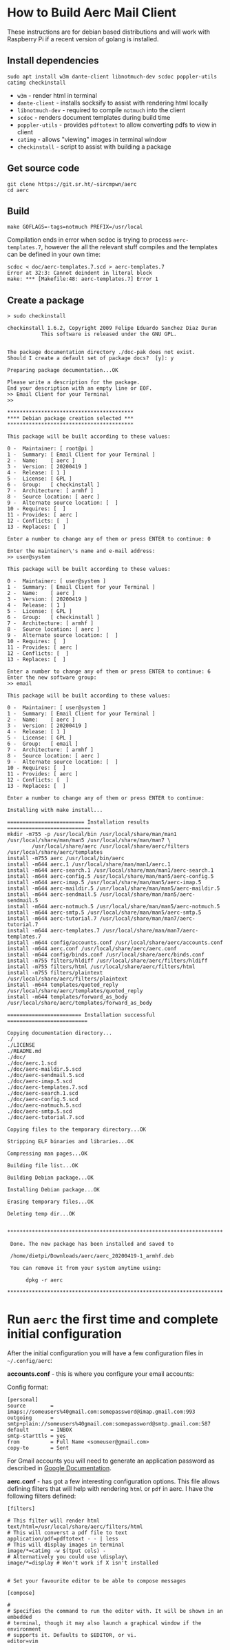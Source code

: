 # How to Build Aerc Mail Client

These instructions are for debian based distributions and will work with Raspberry Pi if a recent version of golang is installed.

## Install dependencies
```shell
sudo apt install w3m dante-client libnotmuch-dev scdoc poppler-utils catimg checkinstall
```

- `w3m` - render html in terminal
- `dante-client` - installs socksify to assist with rendering html locally
- `libnotmuch-dev` - required to compile `notmuch` into the client
- `scdoc` - renders document templates during build time
- `poppler-utils` - provides `pdftotext` to allow converting pdfs to view in client
- `catimg` - allows "viewing" images in terminal window
- `checkinstall` - script to assist with building a package

## Get source code
```shell
git clone https://git.sr.ht/~sircmpwn/aerc
cd aerc
```

## Build

```shell
make GOFLAGS=-tags=notmuch PREFIX=/usr/local
```

Compilation ends in error when scdoc is trying to process `aerc-templates.7`, however the all the relevant stuff compiles and the templates can be defined in your own time:

```shell
scdoc < doc/aerc-templates.7.scd > aerc-templates.7
Error at 32:3: Cannot deindent in literal block
make: *** [Makefile:48: aerc-templates.7] Error 1
```

## Create a package

```shell
> sudo checkinstall

checkinstall 1.6.2, Copyright 2009 Felipe Eduardo Sanchez Diaz Duran
           This software is released under the GNU GPL.


The package documentation directory ./doc-pak does not exist.
Should I create a default set of package docs?  [y]: y

Preparing package documentation...OK

Please write a description for the package.
End your description with an empty line or EOF.
>> Email Client for your Terminal
>>

*****************************************
**** Debian package creation selected ***
*****************************************

This package will be built according to these values:

0 -  Maintainer: [ root@pi ]
1 -  Summary: [ Email Client for your Terminal ]
2 -  Name:    [ aerc ]
3 -  Version: [ 20200419 ]
4 -  Release: [ 1 ]
5 -  License: [ GPL ]
6 -  Group:   [ checkinstall ]
7 -  Architecture: [ armhf ]
8 -  Source location: [ aerc ]
9 -  Alternate source location: [  ]
10 - Requires: [  ]
11 - Provides: [ aerc ]
12 - Conflicts: [  ]
13 - Replaces: [  ]

Enter a number to change any of them or press ENTER to continue: 0

Enter the maintainer\'s name and e-mail address:                                                                                                               
>> user@system

This package will be built according to these values:

0 -  Maintainer: [ user@system ]
1 -  Summary: [ Email Client for your Terminal ]
2 -  Name:    [ aerc ]
3 -  Version: [ 20200419 ]
4 -  Release: [ 1 ]
5 -  License: [ GPL ]
6 -  Group:   [ checkinstall ]
7 -  Architecture: [ armhf ]
8 -  Source location: [ aerc ]
9 -  Alternate source location: [  ]
10 - Requires: [  ]
11 - Provides: [ aerc ]
12 - Conflicts: [  ]
13 - Replaces: [  ]

Enter a number to change any of them or press ENTER to continue: 6
Enter the new software group:
>> email

This package will be built according to these values:

0 -  Maintainer: [ user@system ]
1 -  Summary: [ Email Client for your Terminal ]
2 -  Name:    [ aerc ]
3 -  Version: [ 20200419 ]
4 -  Release: [ 1 ]
5 -  License: [ GPL ]
6 -  Group:   [ email ]
7 -  Architecture: [ armhf ]
8 -  Source location: [ aerc ]
9 -  Alternate source location: [  ]
10 - Requires: [  ]
11 - Provides: [ aerc ]
12 - Conflicts: [  ]
13 - Replaces: [  ]

Enter a number to change any of them or press ENTER to continue:

Installing with make install...

========================= Installation results ===========================
mkdir -m755 -p /usr/local/bin /usr/local/share/man/man1 /usr/local/share/man/man5 /usr/local/share/man/man7 \
        /usr/local/share/aerc /usr/local/share/aerc/filters /usr/local/share/aerc/templates
install -m755 aerc /usr/local/bin/aerc
install -m644 aerc.1 /usr/local/share/man/man1/aerc.1
install -m644 aerc-search.1 /usr/local/share/man/man1/aerc-search.1
install -m644 aerc-config.5 /usr/local/share/man/man5/aerc-config.5
install -m644 aerc-imap.5 /usr/local/share/man/man5/aerc-imap.5
install -m644 aerc-maildir.5 /usr/local/share/man/man5/aerc-maildir.5
install -m644 aerc-sendmail.5 /usr/local/share/man/man5/aerc-sendmail.5
install -m644 aerc-notmuch.5 /usr/local/share/man/man5/aerc-notmuch.5
install -m644 aerc-smtp.5 /usr/local/share/man/man5/aerc-smtp.5
install -m644 aerc-tutorial.7 /usr/local/share/man/man7/aerc-tutorial.7
install -m644 aerc-templates.7 /usr/local/share/man/man7/aerc-templates.7
install -m644 config/accounts.conf /usr/local/share/aerc/accounts.conf
install -m644 aerc.conf /usr/local/share/aerc/aerc.conf
install -m644 config/binds.conf /usr/local/share/aerc/binds.conf
install -m755 filters/hldiff /usr/local/share/aerc/filters/hldiff
install -m755 filters/html /usr/local/share/aerc/filters/html
install -m755 filters/plaintext /usr/local/share/aerc/filters/plaintext
install -m644 templates/quoted_reply /usr/local/share/aerc/templates/quoted_reply
install -m644 templates/forward_as_body /usr/local/share/aerc/templates/forward_as_body

======================== Installation successful ==========================

Copying documentation directory...
./
./LICENSE
./README.md
./doc/
./doc/aerc.1.scd
./doc/aerc-maildir.5.scd
./doc/aerc-sendmail.5.scd
./doc/aerc-imap.5.scd
./doc/aerc-templates.7.scd
./doc/aerc-search.1.scd
./doc/aerc-config.5.scd
./doc/aerc-notmuch.5.scd
./doc/aerc-smtp.5.scd
./doc/aerc-tutorial.7.scd

Copying files to the temporary directory...OK

Stripping ELF binaries and libraries...OK

Compressing man pages...OK

Building file list...OK

Building Debian package...OK

Installing Debian package...OK

Erasing temporary files...OK

Deleting temp dir...OK


**********************************************************************

 Done. The new package has been installed and saved to

 /home/dietpi/Downloads/aerc/aerc_20200419-1_armhf.deb

 You can remove it from your system anytime using:

      dpkg -r aerc

**********************************************************************
```

# Run `aerc` the first time and complete initial configuration

After the initial configuration you will have a few configuration files in `~/.config/aerc`:

**accounts.conf** - this is where you configure your email accounts:

Config format:
```shell
[personal]
source        = imaps://someusers%40gmail.com:somepassword@imap.gmail.com:993
outgoing      = smtp+plain://someusers%40gmail.com:somepassword@smtp.gmail.com:587
default       = INBOX
smtp-starttls = yes
from          = Full Name <someuser@gmail.com>
copy-to       = Sent
```

For Gmail accounts you will need to generate an application password as described in [Google Documentation](https://support.google.com/accounts/answer/185833?hl=en).

**aerc.conf** - has got a few interesting configuration options. This file allows defining filters that will help with rendering `html` or `pdf` in aerc. I have the following filters defined:

```shell
[filters]

# This filter will render html
text/html=/usr/local/share/aerc/filters/html
# This will converst a pdf file to text
application/pdf=pdftotext - - | less
# This will display images in terminal
image/*=catimg -w $(tput cols) -
# Alternatively you could use \display\
image/*=display # Won't work if X isn't installed


# Set your favourite editor to be able to compose messages

[compose]

#
# Specifies the command to run the editor with. It will be shown in an embedded
# terminal, though it may also launch a graphical window if the environment
# supports it. Defaults to $EDITOR, or vi.
editor=vim
```